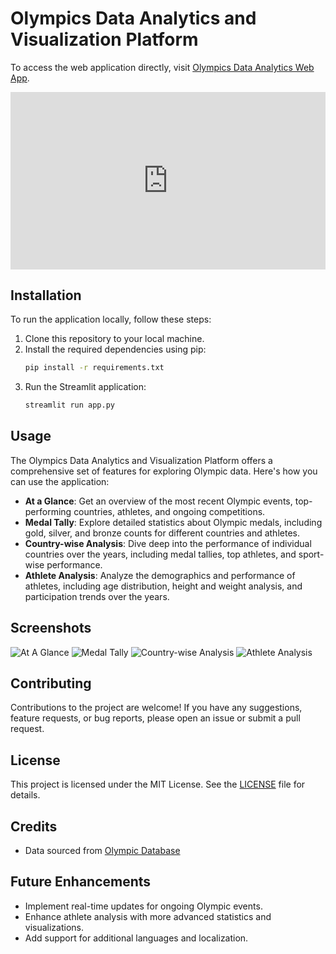 # Olympics Data Analytics and Visualization Platform

To access the web application directly, visit [Olympics Data Analytics Web App](https://olympic-data-analysis-webapp.streamlit.app/).

<div style="padding:56.25% 0 0 0;position:relative;"><iframe src="https://player.vimeo.com/video/939006332?badge=0&amp;autopause=0&amp;player_id=0&amp;app_id=58479" frameborder="0" allow="autoplay; fullscreen; picture-in-picture; clipboard-write" style="position:absolute;top:0;left:0;width:100%;height:100%;" title="Streamlit Olympic Data Analysis App"></iframe></div><script src="https://player.vimeo.com/api/player.js"></script>

## Installation

To run the application locally, follow these steps:

1. Clone this repository to your local machine.
2. Install the required dependencies using pip:
    ```bash
    pip install -r requirements.txt
    ```
3. Run the Streamlit application:
    ```bash
    streamlit run app.py
    ```

## Usage

The Olympics Data Analytics and Visualization Platform offers a comprehensive set of features for exploring Olympic data. Here's how you can use the application:

- **At a Glance**: Get an overview of the most recent Olympic events, top-performing countries, athletes, and ongoing competitions.
- **Medal Tally**: Explore detailed statistics about Olympic medals, including gold, silver, and bronze counts for different countries and athletes.
- **Country-wise Analysis**: Dive deep into the performance of individual countries over the years, including medal tallies, top athletes, and sport-wise performance.
- **Athlete Analysis**: Analyze the demographics and performance of athletes, including age distribution, height and weight analysis, and participation trends over the years.

## Screenshots

![At A Glance](https://i.postimg.cc/xTYLBJMC/screencapture-olympic-data-analysis-webapp-streamlit-app.png)
![Medal Tally](https://i.postimg.cc/3RHs2F07/screencapture-olympic-data-analysis-webapp-streamlit-app-2024-04-19-18-16-15.png)
![Country-wise Analysis](screenshots/country_analysis.png)
![Athlete Analysis](screenshots/athlete_analysis.png)

## Contributing

Contributions to the project are welcome! If you have any suggestions, feature requests, or bug reports, please open an issue or submit a pull request.

## License

This project is licensed under the MIT License. See the [LICENSE](https://github.com/RajDeep-Chakravorty/OLYMPIC-DATA-ANALYSIS-WEBAPP-STREAMLIT/blob/main/LICENSE) file for details.

## Credits

- Data sourced from [Olympic Database](https://www.kaggle.com/datasets/heesoo37/120-years-of-olympic-history-athletes-and-results)

## Future Enhancements

- Implement real-time updates for ongoing Olympic events.
- Enhance athlete analysis with more advanced statistics and visualizations.
- Add support for additional languages and localization.
